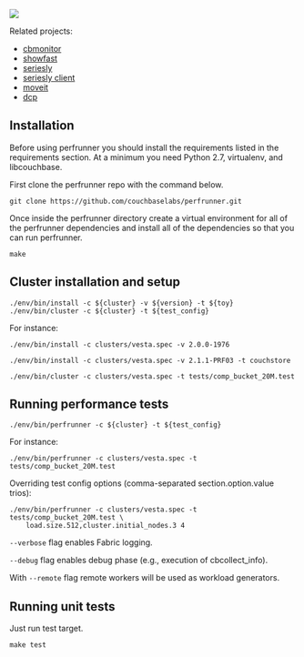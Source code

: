 ![](docs/perf_infra.png)

Related projects:
* [cbmonitor](https://github.com/couchbase/cbmonitor)
* [showfast](https://github.com/couchbaselabs/showfast)
* [seriesly](https://github.com/dustin/seriesly)
* [seriesly client](https://github.com/pavel-paulau/seriesly-python-client)
* [moveit](https://github.com/pavel-paulau/moveit)
* [dcp](https://github.com/couchbaselabs/python-dcp-client)

Installation
------------------------------

Before using perfrunner you should install the requirements listed in the requirements section. At a minimum you need Python 2.7, virtualenv, and libcouchbase.

First clone the perfrunner repo with the command below.

    git clone https://github.com/couchbaselabs/perfrunner.git

Once inside the perfrunner directory create a virtual environment for all of the perfrunner dependencies and install all of the dependencies so that you can run perfrunner.

    make

Cluster installation and setup
------------------------------

    ./env/bin/install -c ${cluster} -v ${version} -t ${toy}
    ./env/bin/cluster -c ${cluster} -t ${test_config}

For instance:

    ./env/bin/install -c clusters/vesta.spec -v 2.0.0-1976

    ./env/bin/install -c clusters/vesta.spec -v 2.1.1-PRF03 -t couchstore

    ./env/bin/cluster -c clusters/vesta.spec -t tests/comp_bucket_20M.test

Running performance tests
-------------------------

    ./env/bin/perfrunner -c ${cluster} -t ${test_config}

For instance:

    ./env/bin/perfrunner -c clusters/vesta.spec -t tests/comp_bucket_20M.test

Overriding test config options (comma-separated section.option.value trios):

    ./env/bin/perfrunner -c clusters/vesta.spec -t tests/comp_bucket_20M.test \
        load.size.512,cluster.initial_nodes.3 4

`--verbose` flag enables Fabric logging.

`--debug` flag enables debug phase (e.g., execution of cbcollect_info).

With `--remote` flag remote workers will be used as workload generators.

Running unit tests
------------------

Just run test target.

    make test
